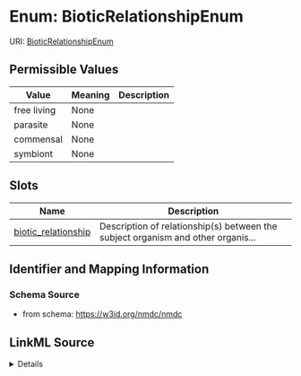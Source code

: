 # Enum: BioticRelationshipEnum



URI: [BioticRelationshipEnum](BioticRelationshipEnum.md)

## Permissible Values

| Value | Meaning | Description |
| --- | --- | --- |
| free living | None |  |
| parasite | None |  |
| commensal | None |  |
| symbiont | None |  |




## Slots

| Name | Description |
| ---  | --- |
| [biotic_relationship](biotic_relationship.md) | Description of relationship(s) between the subject organism and other organis... |






## Identifier and Mapping Information







### Schema Source


* from schema: https://w3id.org/nmdc/nmdc




## LinkML Source

<details>
```yaml
name: biotic_relationship_enum
from_schema: https://w3id.org/nmdc/nmdc
rank: 1000
permissible_values:
  free living:
    text: free living
  parasite:
    text: parasite
  commensal:
    text: commensal
  symbiont:
    text: symbiont

```
</details>